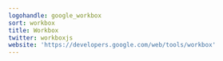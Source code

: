 ```yaml
---
logohandle: google_workbox
sort: workbox
title: Workbox
twitter: workboxjs
website: 'https://developers.google.com/web/tools/workbox'
---
```

